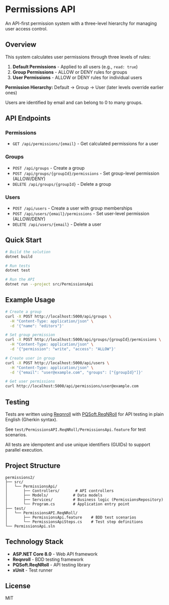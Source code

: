 # Permissions API

An API-first permission system with a three-level hierarchy for managing user access control.

## Overview

This system calculates user permissions through three levels of rules:

1. **Default Permissions** - Applied to all users (e.g., `read: true`)
2. **Group Permissions** - ALLOW or DENY rules for groups
3. **User Permissions** - ALLOW or DENY rules for individual users

**Permission Hierarchy:** Default → Group → User (later levels override earlier ones)

Users are identified by email and can belong to 0 to many groups.

## API Endpoints

### Permissions
- `GET /api/permissions/{email}` - Get calculated permissions for a user

### Groups
- `POST /api/groups` - Create a group
- `POST /api/groups/{groupId}/permissions` - Set group-level permission (ALLOW/DENY)
- `DELETE /api/groups/{groupId}` - Delete a group

### Users
- `POST /api/users` - Create a user with group memberships
- `POST /api/users/{email}/permissions` - Set user-level permission (ALLOW/DENY)
- `DELETE /api/users/{email}` - Delete a user

## Quick Start

```bash
# Build the solution
dotnet build

# Run tests
dotnet test

# Run the API
dotnet run --project src/PermissionsApi
```

## Example Usage

```bash
# Create a group
curl -X POST http://localhost:5000/api/groups \
  -H "Content-Type: application/json" \
  -d '{"name": "editors"}'

# Set group permission
curl -X POST http://localhost:5000/api/groups/{groupId}/permissions \
  -H "Content-Type: application/json" \
  -d '{"permission": "write", "access": "ALLOW"}'

# Create user in group
curl -X POST http://localhost:5000/api/users \
  -H "Content-Type: application/json" \
  -d '{"email": "user@example.com", "groups": ["{groupId}"]}'

# Get user permissions
curl http://localhost:5000/api/permissions/user@example.com
```

## Testing

Tests are written using [Reqnroll](https://reqnroll.net/) with [PQSoft.ReqNRoll](https://www.nuget.org/packages/PQSoft.ReqNRoll) for API testing in plain English (Gherkin syntax).

See `test/PermissionsAPI.ReqNRoll/PermissionsApi.feature` for test scenarios.

All tests are idempotent and use unique identifiers (GUIDs) to support parallel execution.

## Project Structure

```
permissions2/
├── src/
│   └── PermissionsApi/
│       ├── Controllers/       # API controllers
│       ├── Models/           # Data models
│       ├── Services/         # Business logic (PermissionsRepository)
│       └── Program.cs        # Application entry point
├── test/
│   └── PermissionsAPI.ReqNRoll/
│       ├── PermissionsApi.feature    # BDD test scenarios
│       └── PermissionsApiSteps.cs    # Test step definitions
└── PermissionsApi.sln
```

## Technology Stack

- **ASP.NET Core 8.0** - Web API framework
- **Reqnroll** - BDD testing framework
- **PQSoft.ReqNRoll** - API testing library
- **xUnit** - Test runner

## License

MIT
